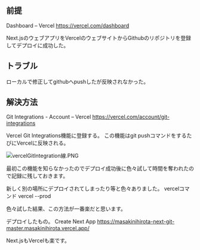 <!--
title:   Vercelに初回デプロイ後、pushしたのになぜか反映されないときのトラブル。
tags:    GitHub,Vercel
id:      7ff029975c46722696a6
private: false
-->
## 前提
Dashboard – Vercel
https://vercel.com/dashboard

Next.jsのウェブアプリをVercelのウェブサイトからGithubのリポジトリを登録してデプロイに成功した。

## トラブル
ローカルで修正してgithubへpushしたが反映されなかった。

## 解決方法
Git Integrations - Account – Vercel
https://vercel.com/account/git-integrations

Vercel Git Integrations機能に登録する。
この機能はgit pushコマンドをするたびにVercelに反映される。

![vercelGitIntegration線.PNG](https://qiita-image-store.s3.ap-northeast-1.amazonaws.com/0/44761/e6ddc66e-6e60-d957-4d52-32b3142059d5.png)

最初この機能を知らなかったのでデプロイ成功後に色々試して時間を奪われたので記録に残しておきます。

新しく別の場所にデプロイされてしまったり等と色々ありました。
vercelコマンド
vercel --prod

色々試した結果、この方法が一番楽だと思います。

デプロイしたもの。
Create Next App
https://masakinihirota-next-git-master.masakinihirota.vercel.app/

Next.jsもVercelも楽です。